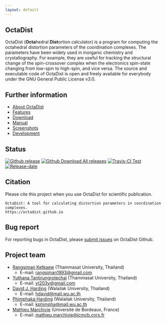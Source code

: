 ```yaml
---
layout: default
---
```


## OctaDist

OctaDist (**Octa**hedral **Dist**ortion calculator) is a program for computing the octahedral distortion parameters of the coordination complexes. 
The parameters have been widely used in inorganic chemistry and crystallography. 
For example, they are useful for tracking the structural change of the spin-crossover complex when the electronics spin-state changing from low-spin to high-spin, and vice versa. 
The source and executable code of OctaDist is open and freely available for everybody under the GNU General Public License v3.0.

## Further information

- [About OctaDist](./about.md)
- [Features](./features.md)
- [Download](./download.md)
- [Manual](./manual.md)
- [Screenshots](./screenshots.md)
- [Development](./development.md)

## Status

[![Github release][latest-badge]][latest-link]
[![Github Download All releases][Download-badge]][Download-link]
[![Travis-CI Test][Travis-badge]][Travis-link]
[![Release-date][rel-date]][latest-link]

[latest-badge]: https://img.shields.io/github/release/OctaDist/octadist.svg
[latest-link]: https://github.com/OctaDist/OctaDist/releases/latest
[Download-badge]: https://img.shields.io/github/downloads/OctaDist/octadist/total.svg
[Download-link]: https://github.com/OctaDist/OctaDist/releases
[Travis-badge]: https://img.shields.io/travis/OctaDist/OctaDist/master.svg
[Travis-link]: https://travis-ci.org/OctaDist/OctaDist
[rel-date]: https://img.shields.io/github/release-date/octadist/octadist.svg

## Citation

Please cite this project when you use OctaDist for scientific publication.

```
OctaDist: A tool for calculating distortion parameters in coordination complexes.
https://octadist.github.io
```

## Bug report

For reporting bugs in OctaDist, please [submit issues](https://github.com/OctaDist/OctaDist/issues) on OctaDist Github.

## Project team

- [Rangsiman Ketkaew](https://sites.google.com/site/rangsiman1993) (Thammasat University, Thailand) 
  - E-mail: rangsiman1993@gmail.com
- [Yuthana Tantirungrotechai](https://sites.google.com/site/compchem403/people/faculty/yuthana) (Thammasat University, Thailand)
  - E-mail: yt203y@gmail.com
- [David J. Harding](https://www.funtechwu.com/david-j-harding) (Walailak University, Thailand)
  - E-mail: hdavid@mail.wu.ac.th
- [Phimphaka Harding](https://www.funtechwu.com/phimphaka-harding) (Walailak University, Thailand)
  - E-mail: kphimpha@mail.wu.ac.th
- [Mathieu Marchivie](http://www.icmcb-bordeaux.cnrs.fr/spip.php?article562&lang=fr) (Université de Bordeaux, France)
  - E-mail: mathieu.marchivie@icmcb.cnrs.fr
  
